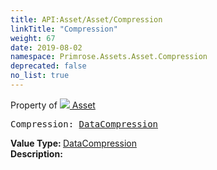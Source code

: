 ```yaml
---
title: API:Asset/Asset/Compression
linkTitle: "Compression"
weight: 67
date: 2019-08-02
namespace: Primrose.Assets.Asset.Compression
deprecated: false
no_list: true
---
```

Property of <a href="/docs/api-reference/Class/Asset"><img src="/icons/silk/default.png"/>&nbsp;Asset</a>
<pre class="method-declaration">
Compression: <a class="type" href="/docs/api-reference/Enum/DataCompression">DataCompression</a></pre>
<b>Value Type: </b>
<a class="type" href="/docs/api-reference/Enum/DataCompression">DataCompression</a>
<br/>
<b>Description: </b>